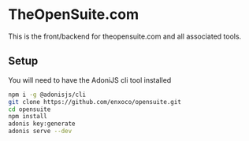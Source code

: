 # TheOpenSuite.com

This is the front/backend for theopensuite.com and all associated tools.  

## Setup

You will need to have the AdoniJS cli tool installed



```bash
npm i -g @adonisjs/cli
git clone https://github.com/enxoco/opensuite.git
cd opensuite
npm install
adonis key:generate
adonis serve --dev
```
